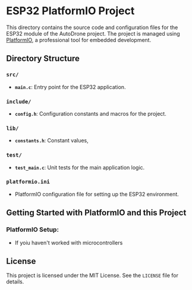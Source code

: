 # ESP32 PlatformIO Project

This directory contains the source code and configuration files for the ESP32 module of the AutoDrone project. The project is managed using [PlatformIO](https://platformio.org/), a professional tool for embedded development.

## Directory Structure

### `src/`
- **`main.c`**: Entry point for the ESP32 application.

### `include/`
- **`config.h`**: Configuration constants and macros for the project.

### `lib/`
- **`constants.h`**: Constant values, 

### `test/`
- **`test_main.c`**: Unit tests for the main application logic.

### `platformio.ini`
- PlatformIO configuration file for setting up the ESP32 environment.

## Getting Started with PlatformIO and this Project

### PlatformIO Setup:
- If yoiu haven't worked with microcontrollers 

## License

This project is licensed under the MIT License. See the `LICENSE` file for details.  